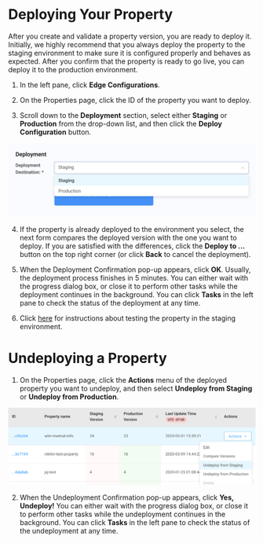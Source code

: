 # Deploying Your Property

After you create and validate a property version, you are ready to deploy it. Initially, we highly recommend that you always deploy the property to the staging environment to make sure it is configured properly and behaves as expected. After you confirm that the property is ready to go live, you can deploy it to the production environment.

1. In the left pane, click **Edge Configurations**. 

2. On the Properties page, click the ID of the property you want to deploy. 

3. Scroll down to the **Deployment** section, select either **Staging** or **Production** from the drop-down list, and then click the **Deploy Configuration** button.

<p align=center><img src="/docs/resources/images/Deployment Selections and Button.png" alt="deployment selections and button" width="900"></p>

4. If the property is already deployed to the environment you select, the next form compares the deployed version with the one you want to deploy. If you are satisfied with the differences, click the **Deploy to ...** button on the top right corner (or click **Back** to cancel the deployment).

5. When the Deployment Confirmation pop-up appears, click **OK**. Usually, the deployment process finishes in 5 minutes. You can either wait with the progress dialog box, or close it to perform other tasks while the deployment continues in the background. You can click **Tasks** in the left pane to check the status of the deployment at any time.

6. Click [here](</docs/portal/edge-configurations/testing-property.md#testing-property-in-staging>) for instructions about testing the property in the staging environment.

# Undeploying a Property

1. On the Properties page, click the **Actions** menu of the deployed property you want to undeploy, and then select **Undeploy from Staging** or **Undeploy from Production**.

<p align="center"><img src="/docs/resources/images/UndeployAProperty.png" alt="property undeployment" width="900"></p>

2. When the Undeployment Confirmation pop-up appears, click **Yes, Undeploy!** You can either wait with the progress dialog box, or close it to perform other tasks while the undeployment continues in the background. You can click **Tasks** in the left pane to check the status of the undeployment at any time.
